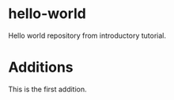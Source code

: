 # hello-world
Hello world repository from introductory tutorial.

# Additions
This is the first addition.
